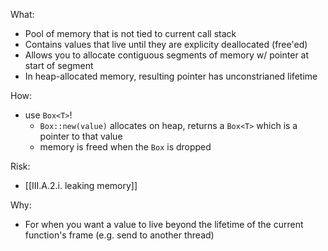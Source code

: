 What:
- Pool of memory that is not tied to current call stack
- Contains values that live until they are explicity deallocated (free'ed)
- Allows you to allocate contiguous segments of memory w/ pointer at start of segment
- In heap-allocated memory, resulting pointer has unconstrianed lifetime

How:
- use `Box<T>`!
	- `Box::new(value)` allocates on heap, returns a `Box<T>` which is a pointer to that value
	- memory is freed when the `Box` is dropped

Risk:
- [[III.A.2.i. leaking memory]]

Why:
- For when you want a value to live beyond the lifetime of the current function's frame (e.g. send to another thread)
